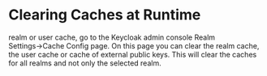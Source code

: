 # Clearing Caches at Runtime

realm or user cache, go to the Keycloak admin console Realm Settings→Cache Config page. On this page you can clear the realm cache, the user cache or cache of external public keys. This will clear the caches for all realms and not only the selected realm.
